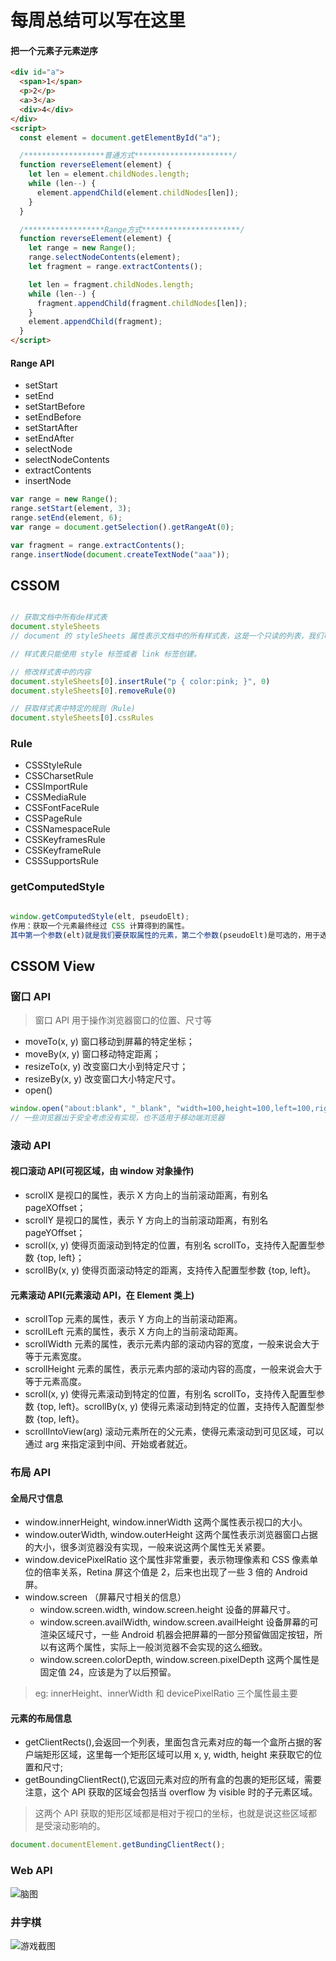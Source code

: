 # 每周总结可以写在这里

#### 把一个元素子元素逆序

```html
<div id="a">
  <span>1</span>
  <p>2</p>
  <a>3</a>
  <div>4</div>
</div>
<script>
  const element = document.getElementById("a");

  /******************普通方式**********************/
  function reverseElement(element) {
    let len = element.childNodes.length;
    while (len--) {
      element.appendChild(element.childNodes[len]);
    }
  }

  /******************Range方式**********************/
  function reverseElement(element) {
    let range = new Range();
    range.selectNodeContents(element);
    let fragment = range.extractContents();

    let len = fragment.childNodes.length;
    while (len--) {
      fragment.appendChild(fragment.childNodes[len]);
    }
    element.appendChild(fragment);
  }
</script>
```

#### Range API

- setStart
- setEnd
- setStartBefore
- setEndBefore
- setStartAfter
- setEndAfter
- selectNode
- selectNodeContents
- extractContents
- insertNode

```js
var range = new Range();
range.setStart(element, 3);
range.setEnd(element, 6);
var range = document.getSelection().getRangeAt(0);

var fragment = range.extractContents();
range.insertNode(document.createTextNode("aaa"));
```

## CSSOM

```js

// 获取文档中所有de样式表
document.styleSheets
// document 的 styleSheets 属性表示文档中的所有样式表，这是一个只读的列表，我们可以用方括号运算符下标访问样式表，也可以使用 item 方法来访问，它有 length 属性表示文档中的样式表数量。

// 样式表只能使用 style 标签或者 link 标签创建。

// 修改样式表中的内容
document.styleSheets[0].insertRule("p { color:pink; }", 0)
document.styleSheets[0].removeRule(0)

// 获取样式表中特定的规则（Rule)
document.styleSheets[0].cssRules

```

### Rule

- CSSStyleRule
- CSSCharsetRule
- CSSImportRule
- CSSMediaRule
- CSSFontFaceRule
- CSSPageRule
- CSSNamespaceRule
- CSSKeyframesRule
- CSSKeyframeRule
- CSSSupportsRule

### getComputedStyle

```js

window.getComputedStyle(elt, pseudoElt);
作用：获取一个元素最终经过 CSS 计算得到的属性。
其中第一个参数(elt)就是我们要获取属性的元素，第二个参数(pseudoElt)是可选的，用于选择伪元素
```

## CSSOM View

### 窗口 API

> 窗口 API 用于操作浏览器窗口的位置、尺寸等

- moveTo(x, y) 窗口移动到屏幕的特定坐标；
- moveBy(x, y) 窗口移动特定距离；
- resizeTo(x, y) 改变窗口大小到特定尺寸；
- resizeBy(x, y) 改变窗口大小特定尺寸。
- open()

```js
window.open("about:blank", "_blank", "width=100,height=100,left=100,right=100");
// 一些浏览器出于安全考虑没有实现，也不适用于移动端浏览器
```

### 滚动 API

#### 视口滚动 API(可视区域，由 window 对象操作)

- scrollX 是视口的属性，表示 X 方向上的当前滚动距离，有别名 pageXOffset；
- scrollY 是视口的属性，表示 Y 方向上的当前滚动距离，有别名 pageYOffset；
- scroll(x, y) 使得页面滚动到特定的位置，有别名 scrollTo，支持传入配置型参数 {top, left}；
- scrollBy(x, y) 使得页面滚动特定的距离，支持传入配置型参数 {top, left}。

#### 元素滚动 API(元素滚动 API，在 Element 类上)

- scrollTop 元素的属性，表示 Y 方向上的当前滚动距离。
- scrollLeft 元素的属性，表示 X 方向上的当前滚动距离。
- scrollWidth 元素的属性，表示元素内部的滚动内容的宽度，一般来说会大于等于元素宽度。
- scrollHeight 元素的属性，表示元素内部的滚动内容的高度，一般来说会大于等于元素高度。
- scroll(x, y) 使得元素滚动到特定的位置，有别名 scrollTo，支持传入配置型参数 {top, left}。scrollBy(x, y) 使得元素滚动到特定的位置，支持传入配置型参数 {top, left}。
- scrollIntoView(arg) 滚动元素所在的父元素，使得元素滚动到可见区域，可以通过 arg 来指定滚到中间、开始或者就近。

### 布局 API

#### 全局尺寸信息

- window.innerHeight, window.innerWidth 这两个属性表示视口的大小。
- window.outerWidth, window.outerHeight 这两个属性表示浏览器窗口占据的大小，很多浏览器没有实现，一般来说这两个属性无关紧要。
- window.devicePixelRatio 这个属性非常重要，表示物理像素和 CSS 像素单位的倍率关系，Retina 屏这个值是 2，后来也出现了一些 3 倍的 Android 屏。
- window.screen （屏幕尺寸相关的信息）
  - window.screen.width, window.screen.height 设备的屏幕尺寸。
  - window.screen.availWidth, window.screen.availHeight 设备屏幕的可渲染区域尺寸，一些 Android 机器会把屏幕的一部分预留做固定按钮，所以有这两个属性，实际上一般浏览器不会实现的这么细致。
  - window.screen.colorDepth, window.screen.pixelDepth 这两个属性是固定值 24，应该是为了以后预留。

> eg: innerHeight、innerWidth 和 devicePixelRatio 三个属性最主要

#### 元素的布局信息

- getClientRects(),会返回一个列表，里面包含元素对应的每一个盒所占据的客户端矩形区域，这里每一个矩形区域可以用 x, y, width, height 来获取它的位置和尺寸;
- getBoundingClientRect(),它返回元素对应的所有盒的包裹的矩形区域，需要注意，这个 API 获取的区域会包括当 overflow 为 visible 时的子元素区域。

>这两个 API 获取的矩形区域都是相对于视口的坐标，也就是说这些区域都是受滚动影响的。

```js
document.documentElement.getBundingClientRect();
```

### Web API

![脑图](./images/WebAPI.png)

### 井字棋

![游戏截图](./images/1.png)
